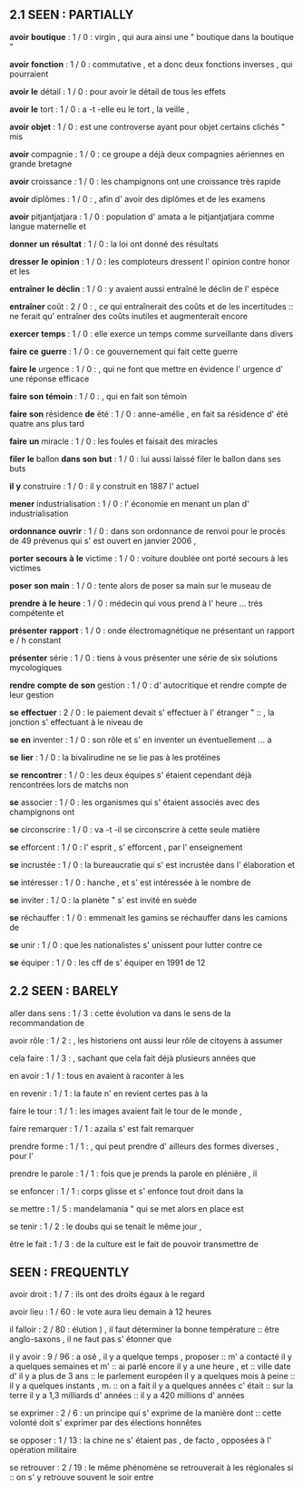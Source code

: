 ## 2.1 SEEN : PARTIALLY

**avoir** **boutique** : 1  / 0 : virgin , qui aura ainsi une " boutique dans la boutique "

**avoir** **fonction** : 1  / 0 : commutative , et a donc deux fonctions inverses , qui pourraient

**avoir** **le** détail : 1  / 0 : pour avoir le détail de tous les effets

**avoir** **le** tort : 1  / 0 : a -t -elle eu le tort , la veille ,

**avoir** **objet** : 1  / 0 : est une controverse ayant pour objet certains clichés " mis

**avoir** compagnie : 1  / 0 : ce groupe a déjà deux compagnies aériennes en grande bretagne

**avoir** croissance : 1  / 0 : les champignons ont une croissance très rapide

**avoir** diplômes : 1  / 0 : , afin d' avoir des diplômes et de les examens

**avoir** pitjantjatjara : 1  / 0 : population d' amata a le pitjantjatjara comme langue maternelle et

**donner** **un** **résultat** : 1  / 0 : la loi ont donné des résultats

**dresser** **le** **opinion** : 1  / 0 : les comploteurs dressent l' opinion contre honor et les

**entraîner** **le** **déclin** : 1  / 0 : y avaient aussi entraîné le déclin de l' espèce

**entraîner** coût : 2  / 0 : , ce qui entraînerait des coûts et de les incertitudes :: ne ferait qu' entraîner des coûts inutiles et augmenterait encore

**exercer** **temps** : 1  / 0 : elle exerce un temps comme surveillante dans divers

**faire** **ce** **guerre** : 1  / 0 : ce gouvernement qui fait cette guerre

**faire** **le** urgence : 1  / 0 : , qui ne font que mettre en évidence l' urgence d' une réponse efficace

**faire** **son** **témoin** : 1  / 0 : , qui en fait son témoin

**faire** **son** résidence **de** été : 1  / 0 : anne-amélie , en fait sa résidence d' été quatre ans plus tard

**faire** **un** miracle : 1  / 0 : les foules et faisait des miracles

**filer** **le** ballon **dans** **son** **but** : 1  / 0 : lui aussi laissé filer le ballon dans ses buts

**il** **y** construire : 1  / 0 : il y construit en 1887 l' actuel

**mener** industrialisation : 1  / 0 : l' économie en menant un plan d' industrialisation

**ordonnance** **ouvrir** : 1  / 0 : dans son ordonnance de renvoi pour le procès de 49 prévenus qui s' est ouvert en janvier 2006 ,

**porter** **secours** **à** **le** victime : 1  / 0 : voiture doublée ont porté secours à les victimes

**poser** **son** **main** : 1  / 0 : tente alors de poser sa main sur le museau de

**prendre** **à** **le** **heure** : 1  / 0 : médecin qui vous prend à l' heure ... trés compétente et

**présenter** **rapport** : 1  / 0 : onde électromagnétique ne présentant un rapport e / h constant

**présenter** série : 1  / 0 : tiens à vous présenter une série de six solutions mycologiques

**rendre** **compte** **de** **son** gestion : 1  / 0 : d' autocritique et rendre compte de leur gestion

**se** **effectuer** : 2  / 0 : le paiement devait s' effectuer à l' étranger " :: , la jonction s' effectuant à le niveau de

**se** **en** inventer : 1  / 0 : son rôle et s' en inventer un éventuellement ... a

**se** **lier** : 1  / 0 : la bivalirudine ne se lie pas à les protéines

**se** **rencontrer** : 1  / 0 : les deux équipes s' étaient cependant déjà rencontrées lors de matchs non

**se** associer : 1  / 0 : les organismes qui s' étaient associés avec des champignons ont

**se** circonscrire : 1  / 0 : va -t -il se circonscrire à cette seule matière

**se** efforcent : 1  / 0 : l' esprit , s' efforcent , par l' enseignement

**se** incrustée : 1  / 0 : la bureaucratie qui s' est incrustée dans l' élaboration et

**se** intéresser : 1  / 0 : hanche , et s' est intéressée à le nombre de

**se** inviter : 1  / 0 : la planète " s' est invité en suède

**se** réchauffer : 1  / 0 : emmenait les gamins se réchauffer dans les camions de

**se** unir : 1  / 0 : que les nationalistes s' unissent pour lutter contre ce

**se** équiper : 1  / 0 : les cff de s' équiper en 1991 de 12

## 2.2 SEEN : BARELY

aller dans sens : 1  / 3 : cette évolution va dans le sens de la recommandation de

avoir rôle : 1  / 2 : , les historiens ont aussi leur rôle de citoyens à assumer

cela faire : 1  / 3 : , sachant que cela fait déjà plusieurs années que

en avoir : 1  / 1 : tous en avaient à raconter à les

en revenir : 1  / 1 : la faute n' en revient certes pas à la

faire le tour : 1  / 1 : les images avaient fait le tour de le monde ,

faire remarquer : 1  / 1 : azaila s' est fait remarquer

prendre forme : 1  / 1 : , qui peut prendre d' ailleurs des formes diverses , pour l'

prendre le parole : 1  / 1 : fois que je prends la parole en plénière , il

se enfoncer : 1  / 1 : corps glisse et s' enfonce tout droit dans la

se mettre : 1  / 5 : mandelamania " qui se met alors en place est

se tenir : 1  / 2 : le doubs qui se tenait le même jour ,

être le fait : 1  / 3 : de la culture est le fait de pouvoir transmettre de

## SEEN : FREQUENTLY

avoir droit : 1  / 7 : ils ont des droits égaux à le regard

avoir lieu : 1  / 60 : le vote aura lieu demain à 12 heures

il falloir : 2  / 80 : élution ) , il faut déterminer la bonne température :: être anglo-saxons , il ne faut pas s' étonner que

il y avoir : 9  / 96 : a osé , il y a quelque temps , proposer :: m' a contacté il y a quelques semaines et m' :: ai parlé encore il y a une heure , et :: ville date d' il y a plus de 3 ans :: le parlement européen il y a quelques mois à peine :: il y a quelques instants , m. :: on a fait il y a quelques années c' était :: sur la terre il y a 1,3 milliards d' années :: il y a 420 millions d' années

se exprimer : 2  / 6 : un principe qui s' exprime de la manière dont :: cette volonté doit s' exprimer par des élections honnêtes

se opposer : 1  / 13 : la chine ne s' étaient pas , de facto , opposées à l' opération militaire

se retrouver : 2  / 19 : le même phénomène se retrouverait à les régionales si :: on s' y retrouve souvent le soir entre

